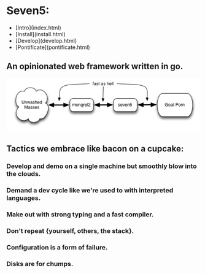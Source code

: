 # Seven5:

<nav>
    <ul>
        <li>[Intro](index.html)</li>
        <li>[Install](install.html)</li>
        <li>[Develop](develop.html)</li>
        <li>[Pontificate](pontificate.html)</li>
    </ul>
</nav>

## An opinionated web framework written in go.

![Block Diagram](Seven5BlockDiagram.png)

## Tactics we embrace like bacon on a cupcake:

### Develop and demo on a single machine but smoothly blow into the clouds.

### Demand a dev cycle like we're used to with interpreted languages.

### Make out with strong typing and a fast compiler.

### Don't repeat {yourself, others, the stack}.

### Configuration is a form of failure.

### Disks are for chumps.